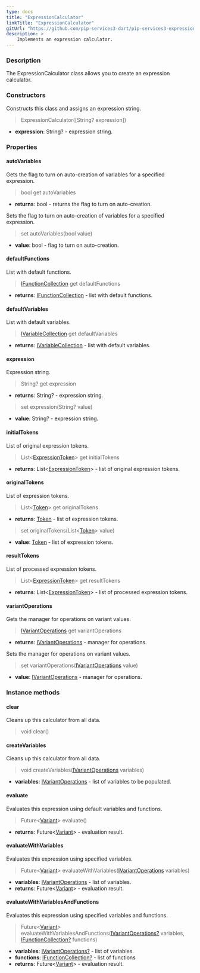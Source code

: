 ```yaml
---
type: docs
title: "ExpressionCalculator"
linkTitle: "ExpressionCalculator"
gitUrl: "https://github.com/pip-services3-dart/pip-services3-expressions-dart"
description: > 
    Implements an expression calculator.
---
```


### Description
The ExpressionCalculator class allows you to create an expression calculator.

### Constructors
Constructs this class and assigns an expression string.

> ExpressionCalculator([String? expression])

- **expression**: String? - expression string.


### Properties

#### autoVariables
Gets the flag to turn on auto-creation of variables for a specified expression.

> bool get autoVariables

- **returns**: bool - returns the flag to turn on auto-creation.

Sets the flag to turn on auto-creation of variables for a specified expression.

> set autoVariables(bool value)

- **value**: bool - flag to turn on auto-creation.

#### defaultFunctions
List with default functions.

> [IFunctionCollection](../functions/ifunction_collection) get defaultFunctions

- **returns**: [IFunctionCollection](../functions/ifunction_collection) - list with default functions.

#### defaultVariables
List with default variables.
> [IVariableCollection](../variables/ivariable_collection) get defaultVariables

- **returns**: [IVariableCollection](../variables/ivariable_collection) - list with default variables.

#### expression
Expression string.

> String? get expression

- **returns**: String? - expression string.

> set expression(String? value)

- **value**: String? - expression string.

#### initialTokens
List of original expression tokens.
> List<[ExpressionToken](../parsers/expression_token)> get initialTokens

- **returns**: List<[ExpressionToken](../parsers/expression_token)> - list of original expression tokens.

#### originalTokens
List of expression tokens.

> List<[Token](../../tokenizers/token)> get originalTokens

- **returns**: [Token](../../tokenizers/token) - list of expression tokens.

> set originalTokens(List<[Token](../../tokenizers/token)> value)

- **value**: [Token](../../tokenizers/token) - list of expression tokens.


#### resultTokens
List of processed expression tokens.
> List<[ExpressionToken](../parsers/expression_token)> get resultTokens

- **returns**: List<[ExpressionToken](../parsers/expression_token)> - list of processed expression tokens.

#### variantOperations
Gets the manager for operations on variant values.

> [IVariantOperations](../../variants/ivariant_operations) get variantOperations

- **returns**: [IVariantOperations](../../variants/ivariant_operations) - manager for operations.

Sets the manager for operations on variant values.

> set variantOperations([IVariantOperations](../../variants/ivariant_operations) value)

- **value**: [IVariantOperations](../../variants/ivariant_operations) - manager for operations.


### Instance methods

#### clear
Cleans up this calculator from all data.
> void clear()


#### createVariables
Cleans up this calculator from all data.
> void createVariables([IVariantOperations](../../variants/ivariant_operations) variables)

- **variables**: [IVariantOperations](../../variants/ivariant_operations) - list of variables to be populated.

#### evaluate
Evaluates this expression using default variables and functions.

> Future<[Variant](../../variants/variant)> evaluate()

- **returns**: Future<[Variant](../../variants/variant)> - evaluation result.

#### evaluateWithVariables
Evaluates this expression using specified variables.

> Future<[Variant](../../variants/variant)> evaluateWithVariables([IVariantOperations](../../variants/ivariant_operations) variables)

- **variables**: [IVariantOperations](../../variants/ivariant_operations) - list of variables.
- **returns**: Future<[Variant](../../variants/variant)> - evaluation result.

#### evaluateWithVariablesAndFunctions
Evaluates this expression using specified variables and functions.

> Future<[Variant](../../variants/variant)> evaluateWithVariablesAndFunctions([IVariantOperations?](../../variants/ivariant_operations) variables, [IFunctionCollection?](../functions/ifunction_collection) functions)

- **variables**: [IVariantOperations?](../../variants/ivariant_operations) - list of variables.
- **functions**: [IFunctionCollection?](../functions/ifunction_collection) - list of functions
- **returns**: Future<[Variant](../../variants/variant)> - evaluation result.
